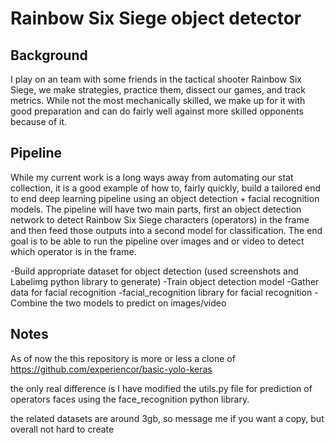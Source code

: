# Rainbow Six Siege object detector

## Background
I play on an team with some friends in the tactical shooter Rainbow Six Siege, we make strategies, practice them, dissect our games, and track metrics. While not the most mechanically skilled, we make up for it with good preparation and can do fairly well against more skilled opponents because of it.

## Pipeline
While my current work is a long ways away from automating our stat collection, it is a good example of how to, fairly quickly, build a tailored end to end deep learning pipeline using an object detection + facial recognition models. The pipeline will have two main parts, first an object detection network to detect Rainbow Six Siege characters (operators) in the frame and then feed those outputs into a second model for classification. The end goal is to be able to run the pipeline over images and or video to detect which operator is in the frame.

-Build appropriate dataset for object detection (used screenshots and Labelimg python library to generate)
-Train object detection model
-Gather data for facial recognition
-facial_recognition library for facial recognition 
-Combine the two models to predict on images/video

## Notes
As of now the this repository is more or less a clone of https://github.com/experiencor/basic-yolo-keras

the only real difference is I have modified the utils.py file for prediction of operators faces using the face_recognition python library. 

the related datasets are around 3gb, so message me if you want a copy, but overall not hard to create 


